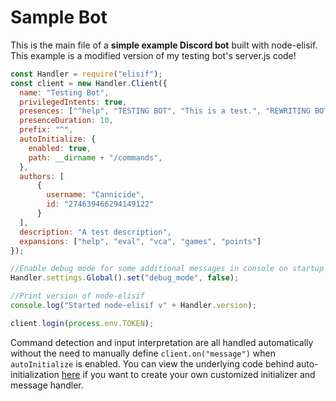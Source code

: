 # Sample Bot

This is the main file of a **simple example Discord bot** built with node-elisif.
This example is a modified version of my testing bot's server.js code!

```js
const Handler = require("elisif");
const client = new Handler.Client({
  name: "Testing Bot",
  privilegedIntents: true,
  presences: ["^help", "TESTING BOT", "This is a test.", "REWRITING BOT CODE"],
  presenceDuration: 10,
  prefix: "^",
  autoInitialize: {
    enabled: true,
    path: __dirname + "/commands",
  },
  authors: [
      {
        username: "Cannicide",
        id: "274639466294149122"
      }
  ],
  description: "A test description",
  expansions: ["help", "eval", "vca", "games", "points"]
});

//Enable debug mode for some additional messages in console on startup
Handler.settings.Global().set("debug_mode", false);

//Print version of node-elisif
console.log("Started node-elisif v" + Handler.version);

client.login(process.env.TOKEN);
```

Command detection and input interpretation are all handled automatically without the need to manually define `client.on("message")` when `autoInitialize` is enabled. You can view the underlying code behind auto-initialization [here](https://github.com/Cannicide/node-elisif/blob/main/client/Handler.js#L379) if you want to create your own customized initializer and message handler.